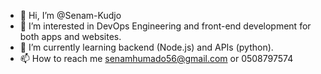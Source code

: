 - 👋 Hi, I’m @Senam-Kudjo
- 👀 I’m interested in DevOps Engineering and front-end development for both apps and websites.
- 🌱 I’m currently learning backend (Node.js) and APIs (python).
- 📫 How to reach me senamhumado56@gmail.com or 0508797574
